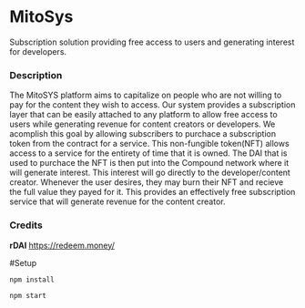 # MitoSys

Subscription solution providing free access to users and generating interest for developers.

### Description
The MitoSYS platform aims to capitalize on people who are not willing to pay for the content they wish to access.  Our system provides a subscription layer that can be easily attached to any platform to allow free access to users while generating revenue for content creators or developers.  We acomplish this goal by allowing subscribers to purchace a subscription token from the contract for a service.  This non-fungible token(NFT) allows access to a service for the entirety of time that it is owned.  The DAI that is used to purchace the NFT is then put into the Compound network where it will generate interest.  This interest will go directly to the developer/content creator.  Whenever the user desires, they may burn their NFT and recieve the full value they payed for it.  This provides an effectively free subscription service that will generate revenue for the content creator.

### Credits
**rDAI** https://redeem.money/


#Setup
```
npm install
```
```
npm start
```
